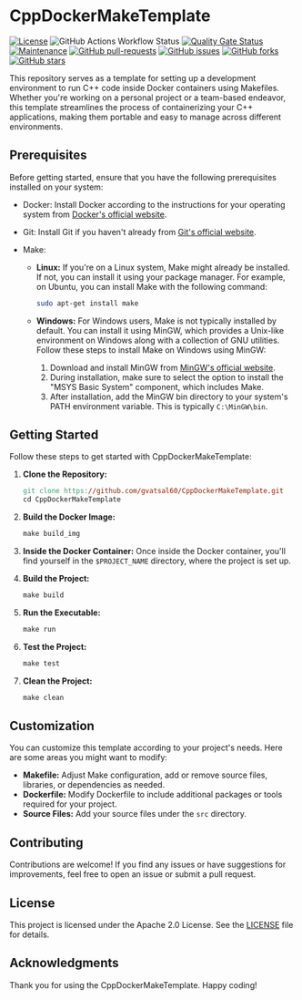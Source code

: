 # CppDockerMakeTemplate

[![License](https://img.shields.io/badge/License-Apache_2.0-blue.svg)](https://img.shields.io/github/license/gvatsal60/CppDockerMakeTemplate)
![GitHub Actions Workflow Status](https://img.shields.io/github/actions/workflow/status/gvatsal60/CppDockerMakeTemplate/build.yml)
[![Quality Gate Status](https://sonarcloud.io/api/project_badges/measure?project=gvatsal60_CppDockerMakeTemplate&metric=alert_status)](https://sonarcloud.io/summary/new_code?id=gvatsal60_CppDockerMakeTemplate)
[![Maintenance](https://img.shields.io/badge/Maintained%3F-Yes-green.svg)](https://GitHub.com/gvatsal60/CppDockerMakeTemplate/graphs/commit-activity)
[![GitHub pull-requests](https://img.shields.io/github/issues-pr/gvatsal60/CppDockerMakeTemplate.svg)](https://GitHub.com/gvatsal60/CppDockerMakeTemplate/pull/)
[![GitHub issues](https://img.shields.io/github/issues/gvatsal60/CppDockerMakeTemplate.svg)](https://GitHub.com/gvatsal60/CppDockerMakeTemplate/issues/)
[![GitHub forks](https://img.shields.io/github/forks/gvatsal60/CppDockerMakeTemplate.svg)](https://GitHub.com/gvatsal60/CppDockerMakeTemplate/network/)
[![GitHub stars](https://img.shields.io/github/stars/gvatsal60/CppDockerMakeTemplate.svg)](https://GitHub.com/gvatsal60/CppDockerMakeTemplate/stargazers)

This repository serves as a template for setting up a development environment to run C++ code inside Docker containers using Makefiles. Whether you're working on a personal project or a team-based endeavor,
this template streamlines the process of containerizing your C++ applications, making them portable and easy to manage across different environments.

## Prerequisites

Before getting started, ensure that you have the following prerequisites installed on your system:

- Docker: Install Docker according to the instructions for your operating system from [Docker's official website](https://www.docker.com/get-started).
- Git: Install Git if you haven't already from [Git's official website](https://git-scm.com/downloads).
- Make:

  - **Linux:** If you're on a Linux system, Make might already be installed. If not, you can install it using your package manager. For example, on Ubuntu, you can install Make with the following command:

    ```sh
    sudo apt-get install make
    ```

  - **Windows:** For Windows users, Make is not typically installed by default. You can install it using MinGW, which provides a Unix-like environment on Windows along with a collection of GNU utilities.
  Follow these steps to install Make on Windows using MinGW:
    1. Download and install MinGW from [MinGW's official website](http://www.mingw.org/).
    2. During installation, make sure to select the option to install the "MSYS Basic System" component, which includes Make.
    3. After installation, add the MinGW bin directory to your system's PATH environment variable. This is typically `C:\MinGW\bin`.

## Getting Started

Follow these steps to get started with CppDockerMakeTemplate:

1. **Clone the Repository:**

   ```Makefile
   git clone https://github.com/gvatsal60/CppDockerMakeTemplate.git
   cd CppDockerMakeTemplate
   ```

2. **Build the Docker Image:**

   ```Makefile
   make build_img
   ```

3. **Inside the Docker Container:**
   Once inside the Docker container, you'll find yourself in the `$PROJECT_NAME` directory, where the project is set up.

4. **Build the Project:**

   ```Makefile
   make build
   ```

5. **Run the Executable:**

   ```Makefile
   make run
   ```

6. **Test the Project:**

   ```Makefile
   make test
   ```

7. **Clean the Project:**

   ```Makefile
   make clean
   ```

## Customization

You can customize this template according to your project's needs. Here are some areas you might want to modify:

- **Makefile:** Adjust Make configuration, add or remove source files, libraries, or dependencies as needed.
- **Dockerfile:** Modify Dockerfile to include additional packages or tools required for your project.
- **Source Files:** Add your source files under the `src` directory.

## Contributing

Contributions are welcome! If you find any issues or have suggestions for improvements, feel free to open an issue or submit a pull request.

## License

This project is licensed under the Apache 2.0 License. See the [LICENSE](https://www.apache.org/licenses/LICENSE-2.0) file for details.

## Acknowledgments

Thank you for using the CppDockerMakeTemplate. Happy coding!
